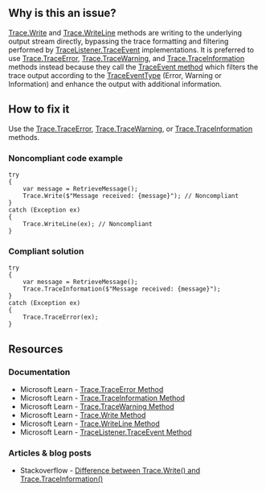 ## Why is this an issue?

[Trace.Write](https://learn.microsoft.com/en-us/dotnet/api/system.diagnostics.trace.write) and [Trace.WriteLine](https://learn.microsoft.com/en-us/dotnet/api/system.diagnostics.trace.writeline) methods are writing to the underlying
output stream directly, bypassing the trace formatting and filtering performed by [TraceListener.TraceEvent](https://learn.microsoft.com/en-us/dotnet/api/system.diagnostics.tracelistener.traceevent) implementations. It is
preferred to use [Trace.TraceError](https://learn.microsoft.com/en-us/dotnet/api/system.diagnostics.trace.traceerror), [Trace.TraceWarning](https://learn.microsoft.com/en-us/dotnet/api/system.diagnostics.trace.tracewarning), and [Trace.TraceInformation](https://learn.microsoft.com/en-us/dotnet/api/system.diagnostics.trace.traceinformation) methods instead because they
call the [TraceEvent method](https://learn.microsoft.com/en-us/dotnet/api/system.diagnostics.tracelistener.traceevent) which filters the
trace output according to the [TraceEventType](https://learn.microsoft.com/en-us/dotnet/api/system.diagnostics.traceeventtype) (Error,
Warning or Information) and enhance the output with additional information.

## How to fix it

Use the [Trace.TraceError](https://learn.microsoft.com/en-us/dotnet/api/system.diagnostics.trace.traceerror), [Trace.TraceWarning](https://learn.microsoft.com/en-us/dotnet/api/system.diagnostics.trace.tracewarning), or [Trace.TraceInformation](https://learn.microsoft.com/en-us/dotnet/api/system.diagnostics.trace.traceinformation) methods.

### Noncompliant code example

    try
    {
        var message = RetrieveMessage();
        Trace.Write($"Message received: {message}"); // Noncompliant
    }
    catch (Exception ex)
    {
        Trace.WriteLine(ex); // Noncompliant
    }

### Compliant solution

    try
    {
        var message = RetrieveMessage();
        Trace.TraceInformation($"Message received: {message}");
    }
    catch (Exception ex)
    {
        Trace.TraceError(ex);
    }

## Resources

### Documentation

- Microsoft Learn - [Trace.TraceError Method](https://learn.microsoft.com/en-us/dotnet/api/system.diagnostics.trace.traceerror)
- Microsoft Learn - [Trace.TraceInformation
  Method](https://learn.microsoft.com/en-us/dotnet/api/system.diagnostics.trace.traceinformation)
- Microsoft Learn - [Trace.TraceWarning Method](https://learn.microsoft.com/en-us/dotnet/api/system.diagnostics.trace.tracewarning)
- Microsoft Learn - [Trace.Write Method](https://learn.microsoft.com/en-us/dotnet/api/system.diagnostics.trace.write)
- Microsoft Learn - [Trace.WriteLine Method](https://learn.microsoft.com/en-us/dotnet/api/system.diagnostics.trace.writeline)
- Microsoft Learn - [TraceListener.TraceEvent
  Method](https://learn.microsoft.com/en-us/dotnet/api/system.diagnostics.tracelistener.traceevent)

### Articles & blog posts

- Stackoverflow - [Difference between Trace.Write() and Trace.TraceInformation()](https://stackoverflow.com/q/26350620)